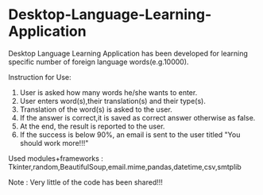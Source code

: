 # Desktop-Language-Learning-Application
Desktop Language Learning Application has been developed for learning specific number of foreign language words(e.g.10000).   

Instruction for Use:
1. User is asked how many words he/she wants to enter.
2. User enters word(s),their translation(s) and their type(s).
3. Translation of the word(s) is asked to the user.
4. If the answer is correct,it is saved as correct answer otherwise as false.
5. At the end, the result is reported to the user.
6. If the success is below 90%, an email is sent to the user titled "You should work more!!!"

Used modules+frameworks : Tkinter,random,BeautifulSoup,email.mime,pandas,datetime,csv,smtplib

Note : Very little of the code has been shared!!! 
